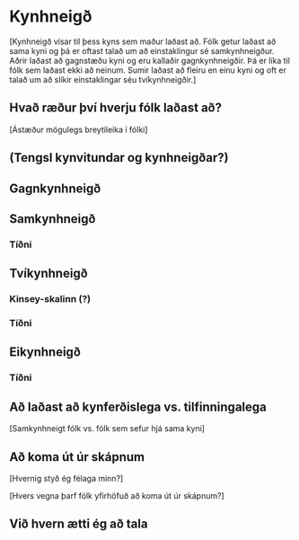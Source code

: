 # Kynhneigð

[Kynhneigð vísar til þess kyns sem maður laðast að. Fólk getur laðast að sama kyni og þá er oftast talað um að einstaklingur sé samkynhneigður. Aðrir laðast að gagnstæðu kyni og eru kallaðir gagnkynhneigðir. Þá er líka til fólk sem laðast ekki að neinum. Sumir laðast að fleiru en einu kyni og oft er talað um að slíkir einstaklingar séu tvíkynhneigðir.]

## Hvað ræður því hverju fólk laðast að?

[Ástæður mögulegs breytileika í fólki]

## (Tengsl kynvitundar og kynhneigðar?)

## Gagnkynhneigð

## Samkynhneigð

### Tíðni

## Tvíkynhneigð

### Kinsey-skalinn (?)

### Tíðni

## Eikynhneigð

### Tíðni

## Að laðast að kynferðislega vs. tilfinningalega

[Samkynhneigt fólk vs. fólk sem sefur hjá sama kyni]

## Að koma út úr skápnum

[Hvernig styð ég félaga minn?]

[Hvers vegna þarf fólk yfirhöfuð að koma út úr skápnum?]

## Við hvern ætti ég að tala
